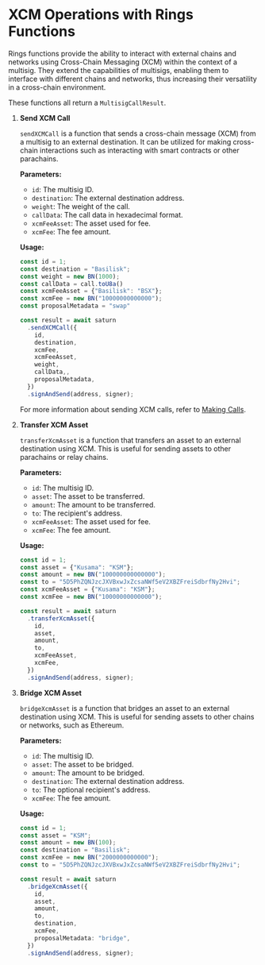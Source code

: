 # XCM Operations with Rings Functions

Rings functions provide the ability to interact with external chains and networks using Cross-Chain Messaging (XCM) within the context of a multisig. They extend the capabilities of multisigs, enabling them to interface with different chains and networks, thus increasing their versatility in a cross-chain environment.

These functions all return a `MultisigCallResult`.

1. **Send XCM Call**

   `sendXCMCall` is a function that sends a cross-chain message (XCM) from a multisig to an external destination. It can be utilized for making cross-chain interactions such as interacting with smart contracts or other parachains.

   **Parameters:**

   - `id`: The multisig ID.
   - `destination`: The external destination address.
   - `weight`: The weight of the call.
   - `callData`: The call data in hexadecimal format.
   - `xcmFeeAsset`: The asset used for fee.
   - `xcmFee`: The fee amount.

   **Usage:**

   ```typescript
   const id = 1;
   const destination = "Basilisk";
   const weight = new BN(1000);
   const callData = call.toU8a()
   const xcmFeeAsset = {"Basilisk": "BSX"};
   const xcmFee = new BN("10000000000000");
   const proposalMetadata = "swap"

   const result = await saturn
     .sendXCMCall({
       id,
       destination,
       xcmFee,
       xcmFeeAsset,
       weight,
       callData,,
       proposalMetadata,
     })
     .signAndSend(address, signer);
   ```
   
   For more information about sending XCM calls, refer to [Making Calls](./making-calls). 

2. **Transfer XCM Asset**

   `transferXcmAsset` is a function that transfers an asset to an external destination using XCM. This is useful for sending assets to other parachains or relay chains.

   **Parameters:**

   - `id`: The multisig ID.
   - `asset`: The asset to be transferred.
   - `amount`: The amount to be transferred.
   - `to`: The recipient's address.
   - `xcmFeeAsset`: The asset used for fee.
   - `xcmFee`: The fee amount.

   **Usage:**

   ```typescript
   const id = 1;
   const asset = {"Kusama": "KSM"};
   const amount = new BN("100000000000000");
   const to = "5D5PhZQNJzcJXVBxwJxZcsaNWf5eV2XBZFreiSdbrfNy2Hvi";
   const xcmFeeAsset = {"Kusama": "KSM"};
   const xcmFee = new BN("10000000000000");

   const result = await saturn
     .transferXcmAsset({
       id,
       asset,
       amount,
       to,
       xcmFeeAsset,
       xcmFee,
     })
     .signAndSend(address, signer);
   ```

3. **Bridge XCM Asset**

   `bridgeXcmAsset` is a function that bridges an asset to an external destination using XCM. This is useful for sending assets to other chains or networks, such as Ethereum.

   **Parameters:**

   - `id`: The multisig ID.
   - `asset`: The asset to be bridged.
   - `amount`: The amount to be bridged.
   - `destination`: The external destination address.
   - `to`: The optional recipient's address.
   - `xcmFee`: The fee amount.

   **Usage:**

   ```typescript
   const id = 1;
   const asset = "KSM";
   const amount = new BN(100);
   const destination = "Basilisk";
   const xcmFee = new BN("2000000000000");
   const to = "5D5PhZQNJzcJXVBxwJxZcsaNWf5eV2XBZFreiSdbrfNy2Hvi";

   const result = await saturn
     .bridgeXcmAsset({
       id,
       asset,
       amount,
       to,
       destination,
       xcmFee,
       proposalMetadata: "bridge",
     })
     .signAndSend(address, signer);
   ```
